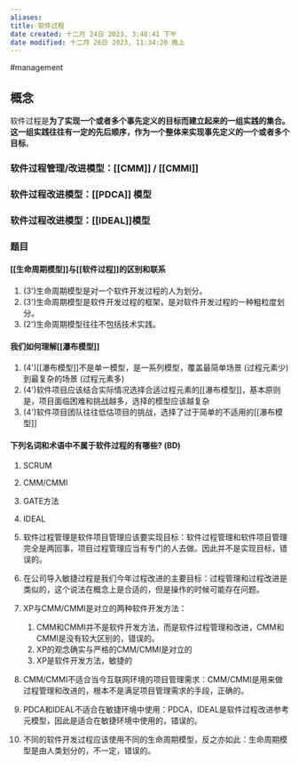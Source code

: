 ```yaml
---
aliases: 
title: 软件过程
date created: 十二月 24日 2023, 3:48:41 下午
date modified: 十二月 26日 2023, 11:34:20 晚上
---
```

#management 
## 概念

软件过程是**为了实现一个或者多个事先定义的目标而建立起来的一组实践的集合。这一组实践往往有一定的先后顺序，作为一个整体来实现事先定义的一个或者多个目标**。

### 软件过程管理/改进模型：[[CMM]] / [[CMMI]]

### 软件过程改进模型：[[PDCA]] 模型

### 软件过程改进模型：[[IDEAL]]模型

### 题目
#### [[生命周期模型]]与[[软件过程]]的区别和联系

1. (3')生命周期模型是对一个软件开发过程的人为划分。
2. (3')生命周期模型是软件开发过程的框架，是对软件开发过程的一种粗粒度划分。
3. (2')生命周期模型往往不包括技术实践。

#### 我们如何理解[[瀑布模型]]

1. (4')[[瀑布模型]]不是单一模型，是一系列模型，覆盖最简单场景 (过程元素少)到最复杂的场景 (过程元素多)
2. (4')软件项目应该结合实际情况选择合适过程元素的[[瀑布模型]]，基本原则是，项目面临困难和挑战越多，选择的模型应该越复杂
3. (4')软件项目团队往往低估项目的挑战，选择了过于简单的不适用的[[瀑布模型]]

#### 下列名词和术语中不属于软件过程的有哪些? (BD)

1. SCRUM
2. CMM/CMMI
3. GATE方法
4. IDEAL

1. 软件过程管理是软件项目管理应该要实现目标：软件过程管理和软件项目管理完全是两回事，项目过程管理应当有专门的人去做。因此并不是实现目标，错误的。
2. 在公司导入敏捷过程是我们今年过程改进的主要目标：过程管理和过程改进是类似的，这个说法在概念上是合适的，但是操作的时候可能存在问题。
3. XP与CMM/CMMI是对立的两种软件开发方法：
   1. CMM和CMMI并不是软件开发方法，而是软件过程管理和改进，CMM和CMMI是没有较大区别的，错误的。
   2. XP的观念确实与严格的CMM/CMMI是对立的
   3. XP是软件开发方法，敏捷的
4. CMM/CMMI不适合当今互联网环境的项目管理需求：CMM/CMMI是用来做过程管理和改进的，根本不是满足项目管理需求的手段，正确的。
5. PDCA和IDEAL不适合在敏捷环境中使用：PDCA，IDEAL是软件过程改进参考元模型，因此是适合在敏捷环境中使用的，错误的。
6. 不同的软件开发过程应该使用不同的生命周期模型，反之亦如此：生命周期模型是由人类划分的，不一定，错误的。